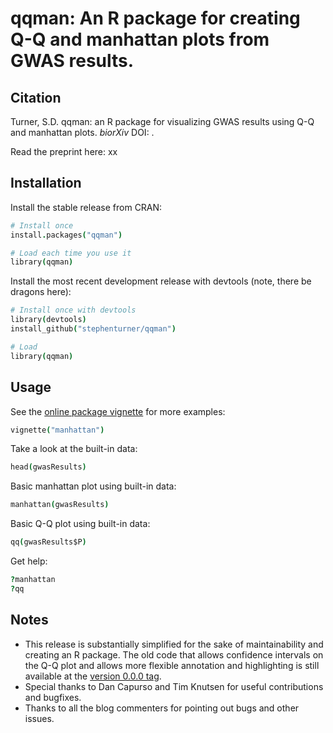 # qqman: An R package for creating Q-Q and manhattan plots from GWAS results.

## Citation

Turner, S.D. qqman: an R package for visualizing GWAS results using Q-Q and manhattan plots. *biorXiv* DOI: .

Read the preprint here: xx

## Installation

Install the stable release from CRAN:

```coffee
# Install once
install.packages("qqman")

# Load each time you use it
library(qqman)
```

Install the most recent development release with devtools (note, there be dragons here):

```coffee
# Install once with devtools
library(devtools)
install_github("stephenturner/qqman")

# Load
library(qqman)
```

## Usage

See the [online package vignette](http://cran.r-project.org/web/packages/qqman/vignettes/qqman.html) for more examples:

```coffee
vignette("manhattan")
```

Take a look at the built-in data:

```coffee
head(gwasResults)
```

Basic manhattan plot using built-in data:

```coffee
manhattan(gwasResults)
```

Basic Q-Q plot using built-in data:

```coffee
qq(gwasResults$P)
```

Get help:

```coffee
?manhattan
?qq
```

## Notes

* This release is substantially simplified for the sake of maintainability and creating an R package. The old code that allows confidence intervals on the Q-Q plot and allows more flexible annotation and highlighting is still available at the [version 0.0.0 tag](https://github.com/stephenturner/qqman/tree/v0.0.0).
* Special thanks to Dan Capurso and Tim Knutsen for useful contributions and bugfixes.
* Thanks to all the blog commenters for pointing out bugs and other issues.
